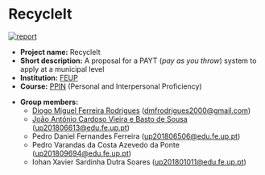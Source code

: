 # RecycleIt

[![report](https://github.com/dmfrodrigues/feup-ppin-proj/actions/workflows/report.yml/badge.svg)](https://github.com/dmfrodrigues/feup-ppin-proj/actions/workflows/report.yml)

- **Project name:** RecycleIt
- **Short description:** A proposal for a PAYT (*pay as you throw*) system to apply at a municipal level
- **Institution:** [FEUP](https://sigarra.up.pt/feup/en/web_page.Inicial)
- **Course:** [PPIN](https://sigarra.up.pt/feup/en/UCURR_GERAL.FICHA_UC_VIEW?pv_ocorrencia_id=459488) (Personal and Interpersonal Proficiency)
<!-- - **Project grade:** ??.?/20.0 -->
- **Group members:**
    - [Diogo Miguel Ferreira Rodrigues](https://github.com/dmfrodrigues) (<dmfrodrigues2000@gmail.com>)
    - [João António Cardoso Vieira e Basto de Sousa](https://github.com/JoaoASousa) (<up201806613@edu.fe.up.pt>)
    - Pedro Daniel Fernandes Ferreira (<up201806506@edu.fe.up.pt>)
    - Pedro Varandas da Costa Azevedo da Ponte (<up201809694@edu.fe.up.pt>)
    - Iohan Xavier Sardinha Dutra Soares (<up201801011@edu.fe.up.pt>)
